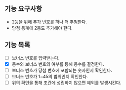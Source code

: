 ## 기능 요구사항
- 2등을 위해 추가 번호를 하나 더 추첨한다.
- 당첨 통계에 2등도 추가해야 한다.

## 기능 목록
- [ ] 보너스 번호를 입력받는다.
- [x] 등수와 보너스 번호의 여부를 통해 등수를 결정한다.
- [ ] 보너스 번호가 당첨 번호에 포함되는 숫자인지 확인한다.
- [ ] 보너스 번호가 1~45의 범위인지 확인한다.
- [ ] 위의 확인을 통해 조건에 성립하지 않으면 예외를 발생시킨다.